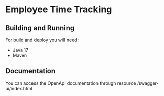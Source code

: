 # Employee Time Tracking

## Building and Running

For build and deploy you will need :
 - Java 17
 - Maven

## Documentation

You can access the OpenApi documentation through resource /swagger-ui/index.html